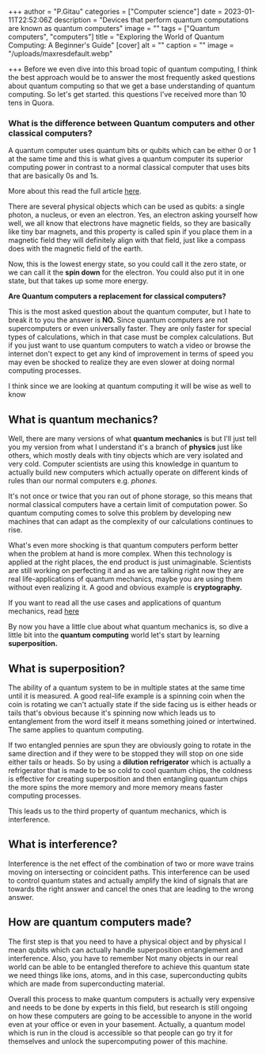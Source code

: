+++
author = "P.Gitau"
categories = ["Computer science"]
date = 2023-01-11T22:52:06Z
description = "Devices that perform quantum computations are known as quantum computers"
image = ""
tags = ["Quantum computers", "computers"]
title = "Exploring the World of Quantum Computing: A Beginner's Guide"
[cover]
alt = ""
caption = ""
image = "/uploads/maxresdefault.webp"

+++
Before we even dive into this broad topic of quantum computing, I think the best approach would be to answer the most frequently asked questions about quantum computing so that we get a base understanding of quantum computing. So let's get started. this questions I've received more than 10 tens in Quora.

### **What is the difference between Quantum computers and other classical computers?**

A quantum computer uses quantum bits or qubits which can be either 0 or 1 at the same time and this is what gives a quantum computer its superior computing power in contrast to a normal classical computer that uses bits that are basically 0s and 1s.

More about this read the full article [here](https://blog.bunnieabc.com/posts/computer-logic/#everything-you-need-to-know-about-computer-logic).

There are several physical objects which can be used as qubits: a single photon, a nucleus, or even an electron. Yes, an electron asking yourself how well, we all know that electrons have magnetic fields, so they are basically like tiny bar magnets, and this property is called spin if you place them in a magnetic field they will definitely align with that field, just like a compass does with the magnetic field of the earth.

Now, this is the lowest energy state, so you could call it the zero state, or we can call it the **spin down** for the electron. You could also put it in one state, but that takes up some more energy.

**Are Quantum computers a replacement for classical computers?**

This is the most asked question about the quantum computer, but I hate to break it to you the answer is **NO.** Since quantum computers are not supercomputers or even universally faster. They are only faster for special types of calculations, which in that case must be complex calculations. But if you just want to use quantum computers to watch a video or browse the internet don't expect to get any kind of improvement in terms of speed you may even be shocked to realize they are even slower at doing normal computing processes.

I think since we are looking at quantum computing it will be wise  as well to know

## What is quantum mechanics?

Well, there are many versions of what **quantum mechanics** is but I'll just tell you my version from what I understand it's a branch of **physics** just like others, which mostly deals with tiny objects which are very isolated and very cold. Computer scientists are using this knowledge in quantum to actually build new computers which actually operate on different kinds of rules than our normal computers e.g. _phones._

It's not once or twice that you ran out of phone storage, so this means that normal classical computers have a certain limit of computation power. So quantum computing comes to solve this problem by developing new machines that can adapt as the complexity of our calculations continues to rise.

What's even more shocking is that quantum computers perform better when the problem at hand is more complex. When this technology is applied at the right places, the end product is just unimaginable. Scientists are still working on perfecting it and as we are talking right now they are real life-applications of quantum mechanics, maybe you are using them without even realizing it. A good and obvious example is **cryptography.**

If you want to read all the use cases and applications of quantum mechanics, read [here](www.blog.bunnieabc.com)

By now you have a little clue about what quantum mechanics is, so dive a little bit into the **quantum computing** world let's start by learning **superposition.**

## What is superposition?

The ability of a quantum system to be in multiple states at the same time until it is measured. A good real-life example is a spinning coin when the coin is rotating we can't actually state if the side facing us is either heads or tails that's obvious because it's spinning now which leads us to entanglement from the word itself it means something joined or intertwined. The same applies to quantum computing.

If two entangled pennies are spun they are obviously going to rotate in the same direction and if they were to be stopped they will stop on one side either tails or heads. So by using a **dilution refrigerator** which is actually a refrigerator that is made to be so cold to cool quantum chips, the coldness is effective for creating superposition and then entangling quantum chips the more spins the more memory and more memory means faster computing processes.

This leads us to the third property of quantum mechanics, which is interference.

## What is interference?

Interference is the net effect of the combination of two or more wave trains moving on intersecting or coincident paths. This interference can be used to control quantum states and actually amplify the kind of signals that are towards the right answer and cancel the ones that are leading to the wrong answer.

## How are quantum computers made?

The first step is that you need to have a physical object and by physical I mean qubits which can actually handle superposition entanglement and interference. Also, you have to remember Not many objects in our real world can be able to be entangled therefore to achieve this quantum state we need things like ions, atoms, and in this case, superconducting qubits which are made from superconducting material.

Overall this process to make quantum computers is actually very expensive and needs to be done by experts in this field, but research is still ongoing on how these computers are going to be accessible to anyone in the world even at your office or even in your basement. Actually, a quantum model which is run in the cloud is accessible so that people can go try it for themselves and unlock the supercomputing power of this machine.
